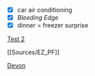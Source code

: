 - [x] car air conditioning
- [x] *Bleeding Edge*
- [x] dinner = freezer surprise

[Test 2](notebooks://show/Dream/Test%202.md)

[[Sources/EZ_PF]]

[Devon](x-devonthink-item://ACDE5EDE-9FB3-46D1-88B0-280A7EF0E399)
